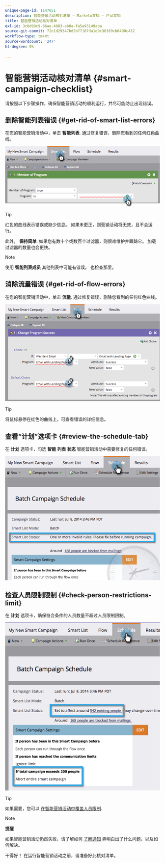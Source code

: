 ```yaml
---
unique-page-id: 1147051
description: 智能营销活动核对清单 — Marketo文档 — 产品文档
title: 智能营销活动核对清单
exl-id: 3c0d08c9-66ae-4083-ab0a-fa5a95149aba
source-git-commit: 72e1d29347bd5b77107da1e9c30169cb6490c432
workflow-type: tm+mt
source-wordcount: '247'
ht-degree: 0%

---
```


# 智能营销活动核对清单 {#smart-campaign-checklist}

请按照以下步骤操作，确保智能营销活动的顺利运行，并尽可能防止出现错误。

## 删除智能列表错误 {#get-rid-of-smart-list-errors}

在您的智能营销活动中，单击 **智能列表**. 通过修复错误，删除您看到的任何红色曲线。

![](assets/image2014-9-22-16-3a9-3a13.png)

>[!TIP]
>
>红色的曲线表示错误或缺少信息。 如果未更正，则营销活动将无效，且不会运行。
>
>此外， **保持简单**. 如果您有数十个或数百个过滤器，则很难维护并跟踪它。 加载过滤器的数量也会更快。

>[!NOTE]
>
>使用 **智能列表成员** 其他列表中可能有错误。 也检查那里。

## 消除流量错误 {#get-rid-of-flow-errors}

在您的智能营销活动中，单击 **流量**. 通过修复错误，删除您看到的任何红色曲线。

![](assets/image2014-9-22-16-3a10-3a49.png)

>[!TIP]
>
>将鼠标悬停在红色的曲线上，可查看错误的详细信息。

## 查看“计划”选项卡 {#review-the-schedule-tab}

在 **计划** 选项卡，勾选 **智能** **列表** **状态** 智能营销活动中需要修复的任何错误。

![](assets/three.png)

## 检查人员限制限制 {#check-person-restrictions-limit}

在 **计划** 选项卡，确保符合条件的人员数量不超过人员限制限制。

![](assets/four.png)

>[!TIP]
>
>如果需要，您可以  [在智能营销活动中覆盖人员限制](/help/marketo/product-docs/core-marketo-concepts/smart-campaigns/using-smart-campaigns/override-person-restrictions-in-a-smart-campaign.md).

>[!NOTE]
>
>**提醒**
>
>如果智能营销活动仍然失败，请了解如何 [了解通知](/help/marketo/product-docs/core-marketo-concepts/miscellaneous/understanding-notifications.md) 弄明白出了什么问题，以及如何解决。

干得好！ 在运行智能营销活动之前，请准备好此核对清单。
